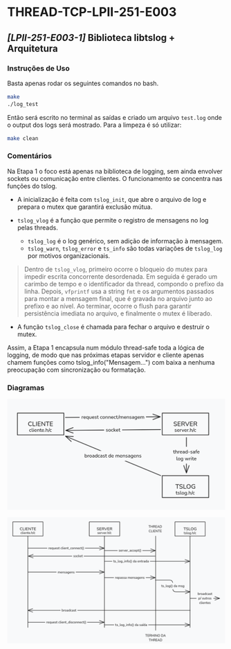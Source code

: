 # THREAD-TCP-LPII-251-E003

## _[LPII-251-E003-1]_ Biblioteca libtslog + Arquitetura

### Instruções de Uso

Basta apenas rodar os seguintes comandos no bash.

```bash
make
./log_test
```

Então será escrito no terminal as saídas e criado um arquivo `test.log` onde o output dos logs será mostrado. Para a limpeza é só utilizar:

```bash
make clean
```

### Comentários

Na Etapa 1 o foco está apenas na biblioteca de logging, sem ainda envolver sockets ou comunicação entre clientes.
O funcionamento se concentra nas funções do tslog.

- A inicialização é feita com `tslog_init`, que abre o arquivo de log e prepara o mutex que garantirá exclusão mútua.

- `tslog_vlog` é a função que permite o registro de mensagens no log pelas threads.
  - `tslog_log` é o log genérico, sem adição de informação à mensagem.
  - `tslog_warn`, `tslog_error` e `ts_info` são todas variações de `tslog_log` por motivos organizacionais.

> Dentro de `tslog_vlog`, primeiro ocorre o bloqueio do mutex para impedir escrita concorrente desordenada. Em seguida é gerado um carimbo de tempo e o identificador da thread, compondo o prefixo da linha. Depois, `vfprintf` usa a string `fmt` e os argumentos passados para montar a mensagem final, que é gravada no arquivo junto ao prefixo e ao nível. Ao terminar, ocorre o flush para garantir persistência imediata no arquivo, e finalmente o mutex é liberado.

- A função `tslog_close` é chamada para fechar o arquivo e destruir o mutex.

Assim, a Etapa 1 encapsula num módulo thread-safe toda a lógica de logging, de modo que nas próximas etapas servidor e cliente apenas chamem funções como tslog_info("Mensagem...") com baixa a nenhuma preocupação com sincronização ou formatação.

### Diagramas

![Diagrama com a estrutura simples de comunicação entre Cliente, Server e Logger](assets/DIAGRAMA-A.png)

![Diagrama mais elaborado das ações entre os três](assets/DIAGRAMA-B.png)
